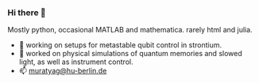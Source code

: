 ### Hi there 👋
Mostly python, occasional MATLAB and mathematica. rarely html and julia.
- 🔭 working on setups for metastable qubit control in strontium.
- 🔭 worked on physical simulations of quantum memories and slowed light, as well as instrument control.
- 📫 muratyag@hu-berlin.de


